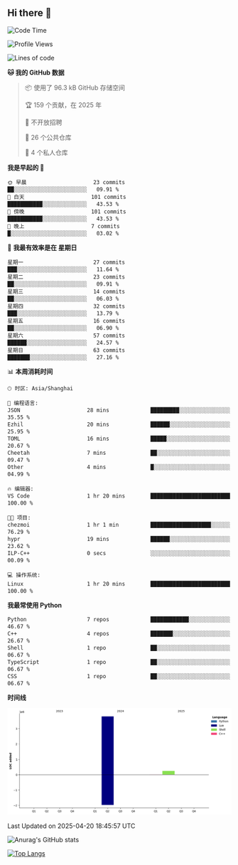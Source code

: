 ## Hi there 👋

<!--
**ZeroMapleQvQ/ZeroMapleQvQ** is a ✨ _special_ ✨ repository because its `README.md` (this file) appears on your GitHub profile.

Here are some ideas to get you started:

- 🔭 I’m currently working on ...
- 🌱 I’m currently learning ...
- 👯 I’m looking to collaborate on ...
- 🤔 I’m looking for help with ...
- 💬 Ask me about ...
- 📫 How to reach me: ...
- 😄 Pronouns: ...
- ⚡ Fun fact: ...
-->

<!--START_SECTION:waka-->
![Code Time](http://img.shields.io/badge/Code%20Time-66%20hrs%2040%20mins-blue)

![Profile Views](http://img.shields.io/badge/%E4%B8%AA%E4%BA%BA%E8%B5%84%E6%96%99%E8%A7%82%E7%9C%8B%E6%AC%A1%E6%95%B0-37-blue)

![Lines of code](https://img.shields.io/badge/%E4%BB%8E%E3%80%8CHello%20World%E3%80%8D%E8%B5%B7%E6%88%91%E5%B7%B2%E7%BB%8F%E5%86%99%E4%BA%86-4.1%20million%20%E8%A1%8C%E4%BB%A3%E7%A0%81-blue)

**🐱 我的 GitHub 数据** 

> 📦  使用了 96.3 kB GitHub 存储空间 
 > 
> 🏆 159 个贡献，在 2025 年
 > 
> 🚫 不开放招聘
 > 
> 📜 26 个公共仓库 
 > 
> 🔑 4 个私人仓库 
 > 
**我是早起的 🐤** 

```text
🌞 早晨                     23 commits          ██░░░░░░░░░░░░░░░░░░░░░░░   09.91 % 
🌆 白天                     101 commits         ███████████░░░░░░░░░░░░░░   43.53 % 
🌃 傍晚                     101 commits         ███████████░░░░░░░░░░░░░░   43.53 % 
🌙 晚上                     7 commits           █░░░░░░░░░░░░░░░░░░░░░░░░   03.02 % 
```
📅 **我最有效率是在 星期日** 

```text
星期一                      27 commits          ███░░░░░░░░░░░░░░░░░░░░░░   11.64 % 
星期二                      23 commits          ██░░░░░░░░░░░░░░░░░░░░░░░   09.91 % 
星期三                      14 commits          ██░░░░░░░░░░░░░░░░░░░░░░░   06.03 % 
星期四                      32 commits          ███░░░░░░░░░░░░░░░░░░░░░░   13.79 % 
星期五                      16 commits          ██░░░░░░░░░░░░░░░░░░░░░░░   06.90 % 
星期六                      57 commits          ██████░░░░░░░░░░░░░░░░░░░   24.57 % 
星期日                      63 commits          ███████░░░░░░░░░░░░░░░░░░   27.16 % 
```


📊 **本周消耗时间** 

```text
🕑︎ 时区: Asia/Shanghai

💬 编程语言: 
JSON                     28 mins             █████████░░░░░░░░░░░░░░░░   35.55 % 
Ezhil                    20 mins             ██████░░░░░░░░░░░░░░░░░░░   25.95 % 
TOML                     16 mins             █████░░░░░░░░░░░░░░░░░░░░   20.67 % 
Cheetah                  7 mins              ██░░░░░░░░░░░░░░░░░░░░░░░   09.47 % 
Other                    4 mins              █░░░░░░░░░░░░░░░░░░░░░░░░   04.99 % 

🔥 编辑器: 
VS Code                  1 hr 20 mins        █████████████████████████   100.00 % 

🐱‍💻 项目: 
chezmoi                  1 hr 1 min          ███████████████████░░░░░░   76.29 % 
hypr                     19 mins             ██████░░░░░░░░░░░░░░░░░░░   23.62 % 
ILP-C++                  0 secs              ░░░░░░░░░░░░░░░░░░░░░░░░░   00.09 % 

💻 操作系统: 
Linux                    1 hr 20 mins        █████████████████████████   100.00 % 
```

**我最常使用 Python** 

```text
Python                   7 repos             ████████████░░░░░░░░░░░░░   46.67 % 
C++                      4 repos             ███████░░░░░░░░░░░░░░░░░░   26.67 % 
Shell                    1 repo              ██░░░░░░░░░░░░░░░░░░░░░░░   06.67 % 
TypeScript               1 repo              ██░░░░░░░░░░░░░░░░░░░░░░░   06.67 % 
CSS                      1 repo              ██░░░░░░░░░░░░░░░░░░░░░░░   06.67 % 
```



**时间线**

![Lines of Code chart](https://raw.githubusercontent.com/bkctwy/bkctwy/main/assets/bar_graph.png)


 Last Updated on 2025-04-20 18:45:57 UTC
<!--END_SECTION:waka-->


![Anurag's GitHub stats](https://grs.bkctwy.tech/api?username=bkctwy&theme=dracula&show_icons=true)


[![Top Langs](https://grs.bkctwy.tech/api/top-langs/?username=bkctwy&layout=compact&theme=dracula)](https://github.com/anuraghazra/github-readme-stats)

